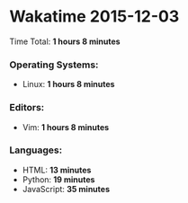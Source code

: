 # Wakatime 2015-12-03

Time Total: **1 hours 8 minutes**

### Operating Systems:
- Linux: **1 hours 8 minutes** 

### Editors:
- Vim: **1 hours 8 minutes** 

### Languages:
- HTML: **13 minutes** 
- Python: **19 minutes** 
- JavaScript: **35 minutes** 

